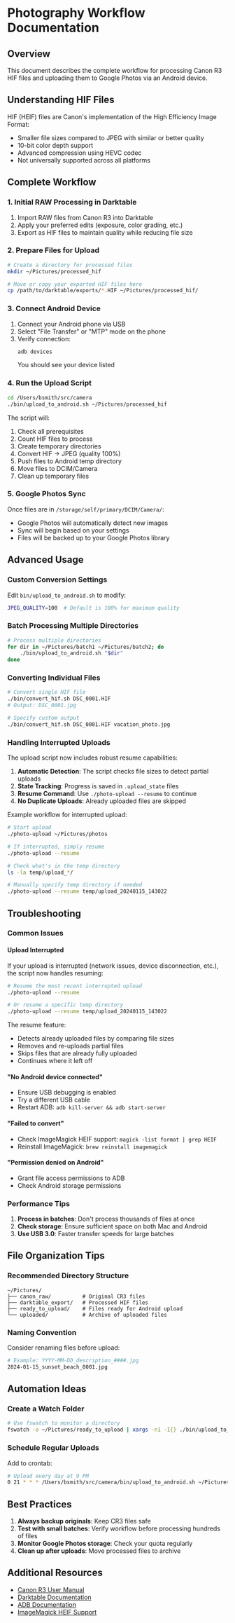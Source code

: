 # Photography Workflow Documentation

## Overview

This document describes the complete workflow for processing Canon R3 HIF files and uploading them to Google Photos via an Android device.

## Understanding HIF Files

HIF (HEIF) files are Canon's implementation of the High Efficiency Image Format:
- Smaller file sizes compared to JPEG with similar or better quality
- 10-bit color depth support
- Advanced compression using HEVC codec
- Not universally supported across all platforms

## Complete Workflow

### 1. Initial RAW Processing in Darktable

1. Import RAW files from Canon R3 into Darktable
2. Apply your preferred edits (exposure, color grading, etc.)
3. Export as HIF files to maintain quality while reducing file size

### 2. Prepare Files for Upload

```bash
# Create a directory for processed files
mkdir ~/Pictures/processed_hif

# Move or copy your exported HIF files here
cp /path/to/darktable/exports/*.HIF ~/Pictures/processed_hif/
```

### 3. Connect Android Device

1. Connect your Android phone via USB
2. Select "File Transfer" or "MTP" mode on the phone
3. Verify connection:
   ```bash
   adb devices
   ```
   You should see your device listed

### 4. Run the Upload Script

```bash
cd /Users/bsmith/src/camera
./bin/upload_to_android.sh ~/Pictures/processed_hif
```

The script will:
1. Check all prerequisites
2. Count HIF files to process
3. Create temporary directories
4. Convert HIF → JPEG (quality 100%)
5. Push files to Android temp directory
6. Move files to DCIM/Camera
7. Clean up temporary files

### 5. Google Photos Sync

Once files are in `/storage/self/primary/DCIM/Camera/`:
- Google Photos will automatically detect new images
- Sync will begin based on your settings
- Files will be backed up to your Google Photos library

## Advanced Usage

### Custom Conversion Settings

Edit `bin/upload_to_android.sh` to modify:
```bash
JPEG_QUALITY=100  # Default is 100% for maximum quality
```

### Batch Processing Multiple Directories

```bash
# Process multiple directories
for dir in ~/Pictures/batch1 ~/Pictures/batch2; do
    ./bin/upload_to_android.sh "$dir"
done
```

### Converting Individual Files

```bash
# Convert single HIF file
./bin/convert_hif.sh DSC_0001.HIF
# Output: DSC_0001.jpg

# Specify custom output
./bin/convert_hif.sh DSC_0001.HIF vacation_photo.jpg
```

### Handling Interrupted Uploads

The upload script now includes robust resume capabilities:

1. **Automatic Detection**: The script checks file sizes to detect partial uploads
2. **State Tracking**: Progress is saved in `.upload_state` files
3. **Resume Command**: Use `./photo-upload --resume` to continue
4. **No Duplicate Uploads**: Already uploaded files are skipped

Example workflow for interrupted upload:
```bash
# Start upload
./photo-upload ~/Pictures/photos

# If interrupted, simply resume
./photo-upload --resume

# Check what's in the temp directory
ls -la temp/upload_*/

# Manually specify temp directory if needed
./photo-upload --resume temp/upload_20240115_143022
```

## Troubleshooting

### Common Issues

#### Upload Interrupted

If your upload is interrupted (network issues, device disconnection, etc.), the script now handles resuming:

```bash
# Resume the most recent interrupted upload
./photo-upload --resume

# Or resume a specific temp directory
./photo-upload --resume temp/upload_20240115_143022
```

The resume feature:
- Detects already uploaded files by comparing file sizes
- Removes and re-uploads partial files
- Skips files that are already fully uploaded
- Continues where it left off

#### "No Android device connected"
- Ensure USB debugging is enabled
- Try a different USB cable
- Restart ADB: `adb kill-server && adb start-server`

#### "Failed to convert"
- Check ImageMagick HEIF support: `magick -list format | grep HEIF`
- Reinstall ImageMagick: `brew reinstall imagemagick`

#### "Permission denied on Android"
- Grant file access permissions to ADB
- Check Android storage permissions

### Performance Tips

1. **Process in batches**: Don't process thousands of files at once
2. **Check storage**: Ensure sufficient space on both Mac and Android
3. **Use USB 3.0**: Faster transfer speeds for large batches

## File Organization Tips

### Recommended Directory Structure
```
~/Pictures/
├── canon_raw/          # Original CR3 files
├── darktable_export/   # Processed HIF files
├── ready_to_upload/    # Files ready for Android upload
└── uploaded/           # Archive of uploaded files
```

### Naming Convention
Consider renaming files before upload:
```bash
# Example: YYYY-MM-DD_description_####.jpg
2024-01-15_sunset_beach_0001.jpg
```

## Automation Ideas

### Create a Watch Folder
```bash
# Use fswatch to monitor a directory
fswatch -o ~/Pictures/ready_to_upload | xargs -n1 -I{} ./bin/upload_to_android.sh ~/Pictures/ready_to_upload
```

### Schedule Regular Uploads
Add to crontab:
```bash
# Upload every day at 9 PM
0 21 * * * /Users/bsmith/src/camera/bin/upload_to_android.sh ~/Pictures/ready_to_upload
```

## Best Practices

1. **Always backup originals**: Keep CR3 files safe
2. **Test with small batches**: Verify workflow before processing hundreds of files
3. **Monitor Google Photos storage**: Check your quota regularly
4. **Clean up after uploads**: Move processed files to archive

## Additional Resources

- [Canon R3 User Manual](https://www.usa.canon.com/support/p/eos-r3)
- [Darktable Documentation](https://www.darktable.org/usermanual/)
- [ADB Documentation](https://developer.android.com/studio/command-line/adb)
- [ImageMagick HEIF Support](https://imagemagick.org/script/formats.php#supported) 
